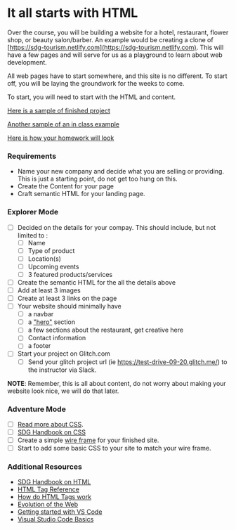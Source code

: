 # It all starts with HTML

Over the course, you will be building a website for a hotel, restaurant, flower shop, or beauty salon/barber.  An example would be creating a clone of [https://sdg-tourism.netlify.com](https://sdg-tourism.netlify.com). This will have a few pages and will serve for us as a playground to learn about web development.

All web pages have to start somewhere, and this site is no different. To start off, you will be laying the groundwork for the weeks to come.

To start, you will need to start with the HTML and content.

[Here is a sample of finished project](https://sdg-tourism.netlify.com/)

[Another sample of an in class example](https://liz-cat-hotel.glitch.me/)

[Here is how your homework will look](https://github.com/lizthrilla/intro-to-web-test-drive/blob/master/chapter-1/00-html/homework-sample.png)

### Requirements

- Name your new company and decide what you are selling or providing. This is just a starting point, do not get too hung on this.
- Create the Content for your page
- Craft semantic HTML for your landing page.

### Explorer Mode

- [ ] Decided on the details for your compay. This should include, but not limited to :
  - [ ] Name
  - [ ] Type of product
  - [ ] Location(s)
  - [ ] Upcoming events
  - [ ] 3 featured products/services
- [ ] Create the semantic HTML for the all the details above
- [ ] Add at least 3 images
- [ ] Create at least 3 links on the page
- [ ] Your website should minimally have
  - [ ] a navbar
  - [ ] a ["hero"](https://www.sitepoint.com/exploring-hero-section/) section
  - [ ] a few sections about the restaurant, get creative here
  - [ ] Contact information
  - [ ] a footer
- [ ] Start your project on Glitch.com
    - [ ] Send your glitch project url (ie https://test-drive-09-20.glitch.me/) to the instructor via Slack.

**NOTE**: Remember, this is all about content, do not worry about making your website look nice, we will do that later.

### Adventure Mode

- [ ] [Read more about CSS](https://developer.mozilla.org/en-US/docs/Learn/CSS/Introduction_to_CSS).
- [ ] [SDG Handbook on CSS](https://handbook.suncoast.io/lessons/css-intro)
- [ ] Create a simple [wire frame](https://en.wikipedia.org/wiki/Website_wireframe) for your finished site.
- [ ] Start to add some basic CSS to your site to match your wire frame.

### Additional Resources

- [SDG Handbook on HTML](https://handbook.suncoast.io/lessons/html-intro)
- [HTML Tag Reference](https://developer.mozilla.org/en-US/docs/Web/HTML/Element)
- [How do HTML Tags work](https://developer.mozilla.org/en-US/Learn/HTML/HTML_tags)
- [Evolution of the Web](http://www.evolutionoftheweb.com)
- [Getting started with VS Code](https://code.visualstudio.com/docs/getstarted/introvideos)
- [Visual Studio Code Basics](https://code.visualstudio.com/docs/introvideos/basics)
